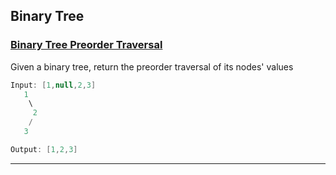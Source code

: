 ## Binary Tree

### [Binary Tree Preorder Traversal](https://github.com/gnaneswar0907/Algorithms/blob/master/BinaryTree/PreOrder.java)

Given a binary tree, return the preorder traversal of its nodes' values

```java
Input: [1,null,2,3]
   1
    \
     2
    /
   3

Output: [1,2,3]
```

---
